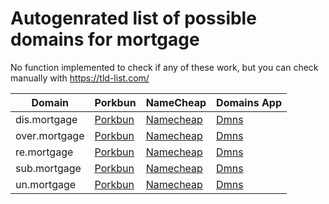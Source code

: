 # Autogenrated list of possible domains for mortgage

No function implemented to check if any of these work, but you can check manually with https://tld-list.com/

| Domain | Porkbun | NameCheap | Domains App |
|---|---|---|---|
| dis.mortgage | [Porkbun](https://porkbun.com/checkout/search?prb=e814663da1&tlds=&idnLanguage=&search=search&q=dis.mortgage) | [Namecheap](https://www.namecheap.com/domains/registration/results/?domain=dis.mortgage) | [Dmns](https://dmns.app/domains?q=dis.mortgage) |
| over.mortgage | [Porkbun](https://porkbun.com/checkout/search?prb=e814663da1&tlds=&idnLanguage=&search=search&q=over.mortgage) | [Namecheap](https://www.namecheap.com/domains/registration/results/?domain=over.mortgage) | [Dmns](https://dmns.app/domains?q=over.mortgage) |
| re.mortgage | [Porkbun](https://porkbun.com/checkout/search?prb=e814663da1&tlds=&idnLanguage=&search=search&q=re.mortgage) | [Namecheap](https://www.namecheap.com/domains/registration/results/?domain=re.mortgage) | [Dmns](https://dmns.app/domains?q=re.mortgage) |
| sub.mortgage | [Porkbun](https://porkbun.com/checkout/search?prb=e814663da1&tlds=&idnLanguage=&search=search&q=sub.mortgage) | [Namecheap](https://www.namecheap.com/domains/registration/results/?domain=sub.mortgage) | [Dmns](https://dmns.app/domains?q=sub.mortgage) |
| un.mortgage | [Porkbun](https://porkbun.com/checkout/search?prb=e814663da1&tlds=&idnLanguage=&search=search&q=un.mortgage) | [Namecheap](https://www.namecheap.com/domains/registration/results/?domain=un.mortgage) | [Dmns](https://dmns.app/domains?q=un.mortgage) |
